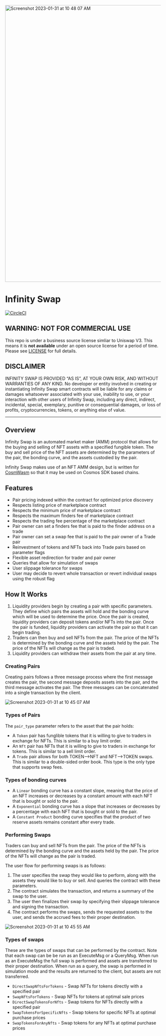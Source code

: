 <img width="896" alt="Screenshot 2023-01-31 at 10 48 07 AM" src="https://user-images.githubusercontent.com/6496257/215808478-7e9ef4f4-edaf-47d6-afc4-baadda383e59.png">

# Infinity Swap

[![CircleCI](https://circleci.com/gh/tasiov/infinity-swap/tree/main.svg?style=svg)](https://circleci.com/gh/tasiov/infinity-swap/tree/main)

## WARNING: NOT FOR COMMERCIAL USE

This repo is under a business source license simliar to Uniswap V3. This means it is **not available** under an open source license for a period of time. Please see [LICENSE](LICENSE) for full details.

## DISCLAIMER

INFINITY SWAP IS PROVIDED “AS IS”, AT YOUR OWN RISK, AND WITHOUT WARRANTIES OF ANY KIND. No developer or entity involved in creating or instantiating Infinity Swap smart contracts will be liable for any claims or damages whatsoever associated with your use, inability to use, or your interaction with other users of Infinity Swap, including any direct, indirect, incidental, special, exemplary, punitive or consequential damages, or loss of profits, cryptocurrencies, tokens, or anything else of value.

---

## Overview

Infinity Swap is an automated market maker (AMM) protocol that allows for the buying and selling of NFT assets with a specified fungible token. The buy and sell price of the NFT assets are determined by the parameters of the pair, the bonding curve, and the assets custodied by the pair.

Infinity Swap makes use of an NFT AMM design, but is written for [CosmWasm](https://github.com/CosmWasm/cosmwasm) so that it may be used on Cosmos SDK based chains.

## Features

- Pair pricing indexed within the contract for optimized price discovery
- Respects listing price of marketplace contract
- Respects the minimum price of marketplace contract
- Respects the maximum finders fee of marketplace contract
- Respects the trading fee percentage of the marketplace contract
- Pair owner can set a finders fee that is paid to the finder address on a trade
- Pair owner can set a swap fee that is paid to the pair owner of a Trade pair
- Reinvestment of tokens and NFTs back into Trade pairs based on parameter flags
- Flexible asset redirection for trader and pair owner
- Queries that allow for simulation of swaps
- User slippage tolerance for swaps
- User may decide to revert whole transaction or revert individual swaps using the robust flag

## How It Works

1. Liquidity providers begin by creating a pair with specific parameters. They define which pairs the assets will hold and the bonding curve which will be used to determine the price. Once the pair is created, liquidity providers can deposit tokens and/or NFTs into the pair. Once the pair is funded, liquidity providers can activate the pair so that it can begin trading.
2. Traders can then buy and sell NFTs from the pair. The price of the NFTs is determined by the bonding curve and the assets held by the pair. The price of the NFTs will change as the pair is traded.
3. Liquidity providers can withdraw their assets from the pair at any time.

### Creating Pairs

Creating pairs follows a three message process where the first message creates the pair, the second message deposits assets into the pair, and the third message activates the pair. The three messages can be concatenated into a single transaction by the client.

![Screenshot 2023-01-31 at 10 45 07 AM](https://user-images.githubusercontent.com/6496257/215807687-3dca764a-5178-4eb9-8503-7c360c5e0954.png)

### Types of Pairs

The `pair_type` parameter refers to the asset that the pair holds:

- A `Token` pair has funglible tokens that it is willing to give to traders in exchange for NFTs. This is similar to a buy limit order.
- An `Nft` pair has NFTs that it is willing to give to traders in exchange for tokens. This is similar to a sell limit order.
- A `Trade` pair allows for both TOKEN-->NFT and NFT-->TOKEN swaps. This is similar to a double-sided order book. This type is the only type that supports swap fees.

### Types of bonding curves

- A `Linear` bonding curve has a constant slope, meaning that the price of an NFT increases or decreases by a constant amount with each NFT that is bought or sold to the pair.
- A `Exponential` bonding curve has a slope that increases or decreases by a percentage with each NFT that is bought or sold to the pair.
- A `Constant Product` bonding curve specifies that the product of two reserve assets remains constant after every trade.

### Performing Swaps

Traders can buy and sell NFTs from the pair. The price of the NFTs is determined by the bonding curve and the assets held by the pair. The price of the NFTs will change as the pair is traded.

The user flow for performing swaps is as follows:

1. The user specifies the swap they would like to perform, along with the assets they would like to buy or sell. And queries the contract with these parameters.
2. The contract simulates the transaction, and returns a summary of the swap to the user.
3. The user then finalizes their swap by specifying their slippage tolerance and signing the transaction.
4. The contract performs the swaps, sends the requested assets to the user, and sends the accrued fees to their proper destination.

![Screenshot 2023-01-31 at 10 45 55 AM](https://user-images.githubusercontent.com/6496257/215808047-0c848d90-539c-438f-a1cd-bcf396dafea6.png)

### Types of swaps

These are the types of swaps that can be performed by the contract. Note that each swap can be be run as an ExecuteMsg or a QueryMsg. When run as an ExecuteMsg the full swap is performed and assets are transferred to their proper destination. When run as a query, the swap is performed in simulation mode and the results are returned to the client, but assets are not transferred.

- `DirectSwapNftsForTokens` - Swap NFTs for tokens directly with a specified pair
- `SwapNftsForTokens` - Swap NFTs for tokens at optimal sale prices
- `DirectSwapTokensForNfts` - Swap tokens for NFTs directly with a specified pair
- `SwapTokensForSpecificNfts` - Swap tokens for specific NFTs at optimal purchase prices
- `SwapTokensForAnyNfts` - Swap tokens for any NFTs at optimal purchase prices
